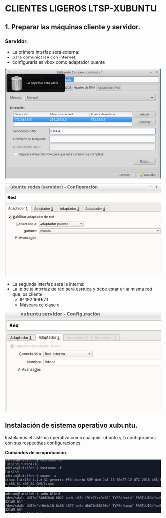 # CLIENTES LIGEROS LTSP-XUBUNTU
## 1. Preparar las máquinas cliente y servidor.

### Servidor.
- La primera interfaz será externa:
 - para comunicarse con internet.
 - configurarla en vbox como adaptador puente


 ![img](/imagenes/confserverxubuntu.png)

 ![img](/imagenes/ubuntuserverconf.png)

 - La segunda interfaz será la interna:
  - La ip de la interfaz de red será estática y debe estar en la misma red que los cliente
    - IP 192.168.67.1
    - Máscara de clase c

![img](/imagenes/xubuntuconf.png)

## Instalación de sistema operativo xubuntu.

Instalamos el sistema operativo como cualquier ubuntu y lo configuramos con sus respectivas configuraciones.

**Comandos de comprobación.**

![img](/imagenes/comprobacioncomandos.png)


![img](/imagenes/comprobarcomandos2.png)
